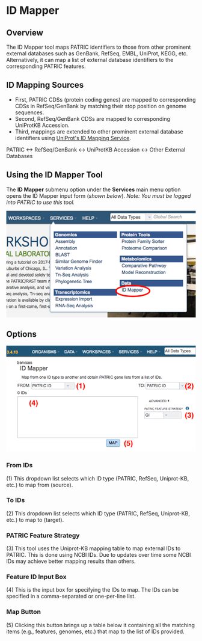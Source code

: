 # ID Mapper

## Overview
The ID Mapper tool maps PATRIC identifiers to those from other prominent external databases such as GenBank, RefSeq, EMBL, UniProt, KEGG, etc. Alternatively, it can map a list of external database identifiers to the corresponding PATRIC features. 

## ID Mapping Sources
  * First, PATRIC CDSs (protein coding genes) are mapped to
    corresponding CDSs in RefSeq/GenBank by matching their stop position
    on genome sequences.
  * Second, RefSeq/GenBank CDSs are mapped to corresponding UniProtKB
    Accession.
  * Third, mappings are extended to other prominent external database
    identifiers using [UniProt's ID Mapping Service](http://www.uniprot.org/mapping/).

PATRIC <-> RefSeq/GenBank <-> UniProtKB Accession <-> Other External Databases

## Using the ID Mapper Tool
The **ID Mapper** submenu option under the **Services** main menu option opens the ID Mapper input form (*shown below*). *Note: You must be logged into PATRIC to use this tool.*

![ID Mapper Menu](../images/id_mapper_menu_option.png)

## Options
![ID Mapper Input Form](../images/id_mapper_input_form.png) 

### From IDs
(1) This dropdown list selects which ID type (PATRIC, RefSeq, Uniprot-KB, etc.) to map from (source).

### To IDs
(2) This dropdown list selects which ID type (PATRIC, RefSeq, Uniprot-KB, etc.) to map to (target). 

### PATRIC Feature Strategy
(3) This tool uses the Uniprot-KB mapping table to map external IDs to PATRIC. This is done using NCBI IDs. Due to updates over time some NCBI IDs may achieve better mapping results than others. 

### Feature ID Input Box
(4) This is the input box for specifying the IDs to map.  The IDs can be specified in a comma-separated or one-per-line list.

### Map Button
(5) Clicking this button brings up a table below it containing all the matching items (e.g., features, genomes, etc.) that map to the list of IDs provided.
